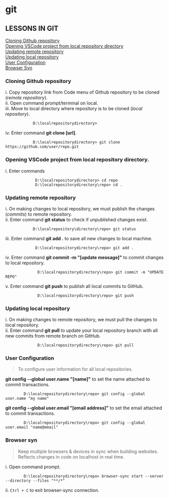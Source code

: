 # git
## LESSONS IN GIT
[Cloning Github repository](https://github.com/lizzencamelo/git-learning/edit/main/README.md#cloning-github-repository)  
[Opening VSCode project from local repository directory](https://github.com/lizzencamelo/git-learning/edit/main/README.md#opening-vscode-project-from-local-repository-directory)  
[Updating remote repository](https://github.com/lizzencamelo/git-learning/edit/main/README.md#updating-remote-repository)  
[Updating local repository](https://github.com/lizzencamelo/git-learning/edit/main/README.md#updating-local-repository)  
[User Configuration](https://github.com/lizzencamelo/git-learning/edit/main/README.md#user-configuration)  
[Browser Syn]()

### Cloning Github repository
i. Copy repository link from Code menu of Github repository to be cloned (*remote repository*).   
ii. Open command prompt/terminal on local.  
iii. Move to local directory where repository is to be cloned (*local repository*).     
    
     
                D:\localrepositorydirectory> 
     
    
iv. Enter command **git clone [url]**.


                D:\localrepositorydirectory> git clone https://github.com/user/repo.git
                
                
### Opening VSCode project from local repository directory.  
i. Enter commands   
  
                 D:\localrepositorydirectory> cd repo
                 D:\localrepositorydirectory\repo> cd .

### Updating remote repository
i. On making changes to local repository, we must publish the changes (*commits*) to remote repository.  
ii. Enter command **git status** to check if unpublished changes exist.   
  
                D:\localrepository\directory\repo> git status
                
iii. Enter command **git add .** to save all new changes to local machine.   
                
                 D:\localrepositorydirectory\repo> git add .
                 
iv. Enter command **git commit -m "[update message]"** to commit changes to local repository.  

                  D:\localrepositorydirectory\repo> git commit -m "UPDATE REPO"

v. Enter command **git push** to publish all local commits to GitHub.

                  D:\localrepositorydirectory\repo> git push
        
### Updating local repository
i. On making changes to remote repository, we must pull the changes to local repository.  
ii. Enter command **git pull** to update your local repository branch with all new commits from remote branch on GitHub. 

                  D:\localrepositorydirectory\repo> git pull
                  
### User Configuration 
> To configure user information for all local repositories.   

**git config --global user.name "[name]"** to set the name attached to commit transactions.

            D:\localrepositorydirectory\repo> git config --global user.name "my name"   
            
            
**git config --global user.email "[email address]"** to set the email attached to commit transactions.

            D:\localrepositorydirectory\repo> git config --global user.email "name@email"
         
### Browser syn
> Keep multiple browsers & devices in sync when building websites.
> Reflects changes in code on localhost in real time.
         
i. Open command prompt.  

            D:\localrepositorydirectory\repo> browser-sync start --server --directory --files "**/*"
            
ii. ```Ctrl + C``` to exit browser-sync connection.
  

